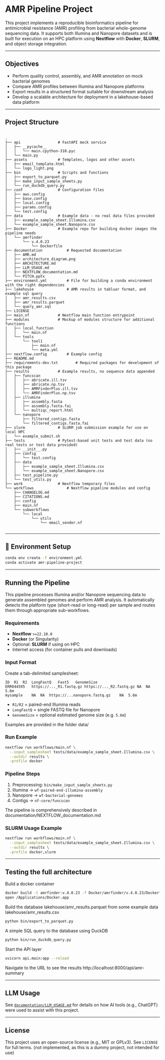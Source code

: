 # AMR Pipeline Project

This project implements a reproducible bioinformatics pipeline for antimicrobial resistance (AMR) profiling from bacterial whole-genome sequencing data. It supports both Illumina and Nanopore datasets and is built for execution on an HPC platform using **Nextflow** with **Docker**, **SLURM**, and object storage integration.

---

##  Objectives

* Perform quality control, assembly, and AMR annotation on mock bacterial genomes
* Compare AMR profiles between Illumina and Nanopore platforms
* Export results in a structured format suitable for downstream analysis
* Develop a scalable architecture for deployment in a lakehouse-based data platform

---

##  Project Structure

```text

.
├── api					# FastAPI mock service
│   ├── __pycache__
│   │   └── main.cpython-310.pyc
│   └── main.py
├── assets				# Templates, logos and other assets
│   ├── email_template.html
│   └── logo_light.png
├── bin					# Scripts and functions
│   ├── export_to_parquet.py
│   ├── make_input_sample_sheets.py
│   └── run_duckdb_query.py
├── conf				# Configuration files
│   ├── aws.config
│   ├── base.config
│   ├── local.config
│   ├── params.config
│   └── test.config
├── data				# Example data - no real data files provided
│   ├── example_sample_sheet.Illumina.csv
│   └── example_sample_sheet.Nanopore.csv
├── Docker				# Example repo for building docker images the pipeline needs
│   └── amrfinder
│       └── v.4.0.23
│           └── Dockerfile
├── documentation			# Requested documentation
│   ├── AMR.md
│   ├── architecture_diagram.png
│   ├── ARCHITECTURE.md
│   ├── LLM_USAGE.md
│   ├── NEXTFLOW_documentation.md
│   └── PITCH.pptx
├── environment.yml			# File for building a conda environment with the right dependencies
├── lakehouse				# AMR results in tabluar format, and example sql query
│   ├── amr_results.csv
│   ├── amr_results.parquet
│   └── query_amr.sql
├── LICENSE
├── main.nf				# Nextflow main function entrypoint 
├── modules				# Mockup of modules structure for additional functions
│   ├── local_function
│   │   └── main.nf
│   └── tools
│       └── tool1
│           ├── main.nf
│           └── meta.yml
├── nextflow.config			# Example config
├── README.md
├── requirements-dev.txt		# Required packages for development of this package
├── results				# Example results, no sequence data appended
│   ├── funcscan
│   │   ├── abricate.ill.tsv
│   │   ├── abricate.np.tsv
│   │   ├── AMRFinderPlus.ill.tsv
│   │   └── AMRFinderPlus.np.tsv
│   ├── illumina
│   │   ├── assembly.fasta
│   │   ├── assembly.fasta.fai
│   │   └── multiqc_report.html
│   └── nanopore
│       ├── filtered_contigs.fasta
│       └── filtered_contigs.fasta.fai
├── slurm				# SLURM job submission example for use on local HPC
│   └── example_submit.sh
├── tests				# Pytest-based unit tests and test data (no real tests or test data provided)
│   ├── __init__.py
│   ├── config
│   │   └── test.config
│   ├── data
│   │   ├── example_sample_sheet.Illumina.csv
│   │   └── example_sample_sheet.Nanopore.csv
│   ├── test_pipeline.py
│   └── test_utils.py
├── work				# Nextflow temporary files
└── workflows				# Nextflow pipeline modules and config
    ├── CHANGELOG.md
    ├── CITATIONS.md
    ├── config
    ├── main.nf
    └── subworkflows
        └── local
            └── utils
                └── email_sender.nf


```

---

## 🐍 Environment Setup

```bash
conda env create -f environment.yml
conda activate amr-pipeline-project
```

---

##  Running the Pipeline

This pipeline processes Illumina and/or Nanopore sequencing data to generate assembled genomes and perform AMR analysis. It automatically detects the platform type (short-read or long-read) per sample and routes them through appropriate sub-workflows.

###  Requirements

* **Nextflow** `>=22.10.0`
* **Docker** (or Singularity)
* Optional: **SLURM** if using on HPC
* Internet access (for container pulls and downloads)

###  Input Format

Create a tab-delimited samplesheet:

```tsv
ID	R1	R2	LongFastQ	Fast5	GenomeSize
ERR044595	https://..._R1.fastq.gz	https://..._R2.fastq.gz	NA	NA	5.6m
mysample	NA	NA	https://...nanopore.fastq.gz	NA	5.6m
```

* `R1/R2` = paired-end Illumina reads
* `LongFastQ` = single FASTQ file for Nanopore
* `GenomeSize` = optional estimated genome size (e.g. `5.6m`)

Examples are provided in the folder data/

### Run Example

```bash
nextflow run workflows/main.nf \
  --input_samplesheet tests/data/example_sample_sheet.Illumina.csv \
  --outdir results \
  -profile docker
```

###  Pipeline Steps

1. Preprocessing: `bin/make_input_sample_sheets.py`
2. Illumina -> `wf-paired-end-illumina-assembly`
3. Nanopore -> `wf-bacterial-genomes`
4. Contigs -> `nf-core/funcscan`

The pipeline is comprehensively described in documentation/NEXTFLOW_documentation.md

###  SLURM Usage Example

```bash
nextflow run workflows/main.nf \
  --input_samplesheet tests/data/example_sample_sheet.Illumina.csv \
  --outdir results \
  -profile docker,slurm
```

---

##  Testing the full architecture

Build a docker container

```bash
docker build -t amrfinder:v.4.0.23 -f Docker/amrfinder/v.4.0.23/Dockerfile .
open /Applications/Docker.app
```

Build the database lakehouse/amr_results.parquet from some example data lakehouse/amr_results.csv 
```bash
python bin/export_to_parquet.py
```
A simple SQL query to the database using DuckDB
```bash
python bin/run_duckdb_query.py
```

Start the API layer
```bash
uvicorn api.main:app --reload
```
Navigate to the URL to see the results
http://localhost:8000/api/amr-summary

---

##  LLM Usage

See [`documentation/LLM_USAGE.md`](documentation/LLM_USAGE.md) for details on how AI tools (e.g., ChatGPT) were used to assist with this project.

---

##  License

This project uses an open-source license (e.g., MIT or GPLv3). See `LICENSE` for full terms.
(not implemented, as this is a dummy project, not intended for use)


